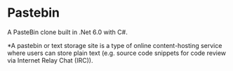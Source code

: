 # Pastebin
A PasteBin clone built in .Net 6.0 with C#.

*A pastebin or text storage site is a type of online content-hosting service where users can store plain text (e.g. source code snippets for code review via Internet Relay Chat (IRC)).
